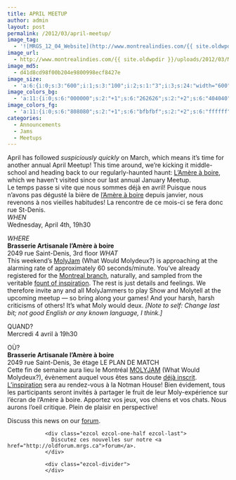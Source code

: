 ```yaml
---
title: APRIL MEETUP
author: admin
layout: post
permalink: /2012/03/april-meetup/
image_tag:
  - '![MRGS_12_04_Website](http://www.montrealindies.com/{{ site.oldwpdir }}/uploads/2012/03/MRGS_12_04_Website.png?w=840)'
image_url:
  - http://www.montrealindies.com/{{ site.oldwpdir }}/uploads/2012/03/MRGS_12_04_Website.png
image_md5:
  - d41d8cd98f00b204e9800998ecf8427e
image_size:
  - 'a:6:{i:0;s:3:"600";i:1;s:3:"100";i:2;s:1:"3";i:3;s:24:"width="600" height="100"";s:4:"bits";s:1:"8";s:4:"mime";s:9:"image/png";}'
image_colors_bg:
  - 'a:11:{i:0;s:6:"000000";s:2:"+1";s:6:"262626";s:2:"+2";s:6:"404040";s:2:"+3";s:6:"808080";s:2:"+4";s:6:"bfbfbf";s:2:"+5";s:6:"e6e6e6";i:-1;s:6:"000000";i:-2;s:6:"000000";i:-3;s:6:"000000";i:-4;s:6:"000000";i:-5;s:6:"000000";}'
image_colors_fg:
  - 'a:11:{i:0;s:6:"808080";s:2:"+1";s:6:"bfbfbf";s:2:"+2";s:6:"ffffff";s:2:"+3";s:6:"000000";s:2:"+4";s:6:"000000";s:2:"+5";s:6:"000000";i:-1;s:6:"808080";i:-2;s:6:"808080";i:-3;s:6:"808080";i:-4;s:6:"808080";i:-5;s:6:"808080";}'
categories:
  - Announcements
  - Jams
  - Meetups
---
```

<div class="ezcol ezcol-one-half">
April has followed <em>suspiciously quickly</em> on March, which means it&#8217;s time for another annual April Meetup! This time around, we&#8217;re kicking it middle-school and heading back to our regularly-haunted haunt: <a href="http://www.amereaboire.com/">L&#8217;Amère à boire</a>, which we haven&#8217;t visited since our last annual January Meetup.</div><div class="ezcol ezcol-one-half ezcol-last">
Le temps passe si vite que nous sommes déjà en avril! Puisque nous n&#8217;avons pas dégusté la bière de <a href="http://www.amereaboire.com/">l&#8217;Amère à boire</a> depuis janvier, nous revenons à nos vieilles habitudes! La rencontre de ce mois-ci se fera donc rue St-Denis.</div><div class="ezcol-divider">
        </div>
<div class="ezcol ezcol-one-half">
          <em>WHEN</em><br /> Wednesday, April 4th, 19h30</p> <p>
            <em>WHERE</em><br /> <strong>Brasserie Artisanale l’Amère à boire</strong><br /> 2049 rue Saint-Denis, 3rd floor
<em>WHAT</em><br /> This weekend&#8217;s <a href="http://www.whatwouldmolydeux.com/">MolyJam</a> (What Would Molydeux?) is approaching at the alarming rate of approximately 60 seconds/minute. You&#8217;ve already registered for the <a href="http://www.facebook.com/events/274617842613476/">Montreal branch</a>, naturally, and sampled from the veritable <a href="http://docs.google.com/spreadsheet/ccc?key=0AmKS9o_SW0ovdHZDYWVHb0lOa1NJV3FST3h3UGFOTFE#gid=0">fount of inspiration</a>. The rest is just details and feelings.
We therefore invite any and all MolyJammers to play Show and Molytell at the upcoming meetup &#8212; so bring along your games! And your harsh, harsh criticisms of others! It&#8217;s what Moly would deux.
<em>[Note to self: Change last bit; not good English or any known language, I think.]</em></div><div class="ezcol ezcol-one-half ezcol-last">
              QUAND?<br /> Mercredi 4 avril à 19h30</p> <p>
                OÙ?<br /> <strong>Brasserie Artisanale l’Amère à boire</strong><br /> 2049 rue Saint-Denis, 3e étage
LE PLAN DE MATCH<br /> Cette fin de semaine aura lieu le Montréal <a href="http://www.whatwouldmolydeux.com/">MOLYJAM</a> (What Would Molydeux?), évènement auquel vous êtes sans doute <a href="http://www.facebook.com/events/274617842613476/">déjà inscrit</a>. <a href="http://docs.google.com/spreadsheet/ccc?key=0AmKS9o_SW0ovdHZDYWVHb0lOa1NJV3FST3h3UGFOTFE#gid=0">L&#8217;inspiration</a> sera au rendez-vous à la Notman House!
Bien évidement, tous les participants seront invités à partager le fruit de leur Moly-expérience sur l&#8217;écran de l&#8217;Amère à boire. Apportez vos jeux, vos chiens et vos chats. Nous aurons l&#8217;oeil critique. Plein de plaisir en perspective!</div><div class="ezcol-divider">
                </div>
<div class="ezcol ezcol-one-half">
                  Discuss this news on our <a href="http://oldforum.mrgs.ca">forum</a>.
                </div>
                
                <div class="ezcol ezcol-one-half ezcol-last">
                  Discutez ces nouvelles sur notre <a href="http://oldforum.mrgs.ca">forum</a>.
                </div>
                
                <div class="ezcol-divider">
                </div>
